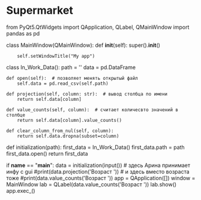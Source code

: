 # Supermarket
from PyQt5.QtWidgets import QApplication, QLabel, QMainWindow
import pandas as pd

class MainWindow(QMainWindow):
    def __init__(self):
        super().__init__()

        self.setWindowTitle("My app")


class In_Work_Data():
    path = ''
    data = pd.DataFrame

    def open(self):  # позволяет менять открытый файл
        self.data = pd.read_csv(self.path)

    def projection(self, column: str):  # вывод столбца по имени
        return self.data[column]

    def value_counts(self, column):  # считает количесвто значений в столбце
        return self.data[column].value_counts()

    def clear_column_from_nul(self, column):
        return self.data.dropna(subset=column)


def initialization(path):
    first_data = In_Work_Data()
    first_data.path = path
    first_data.open()
    return first_data


if __name__ == "__main__":
    data = initialization(input())  # здесь Арина принимает инфу с gui
    #print(data.projection('Возраст '))  # и здесь вместо возраста тоже
    #print(data.value_counts('Возраст '))
    app = QApplication([])
    window = MainWindow
    lab = QLabel(data.value_counts('Возраст '))
    lab.show()
    app.exec_()
